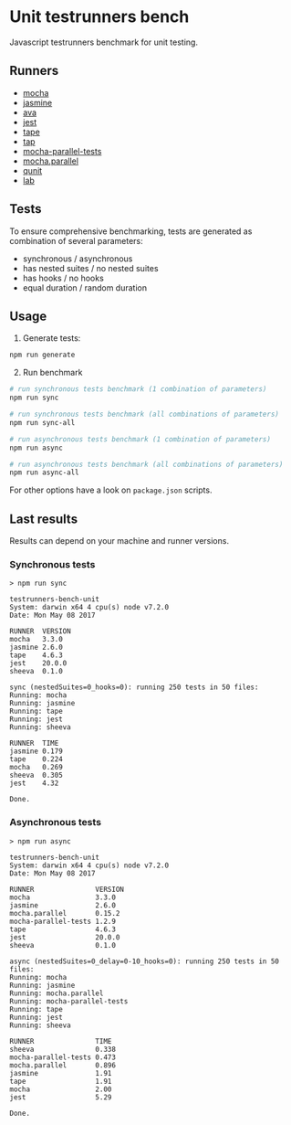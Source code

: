 # Unit testrunners bench
Javascript testrunners benchmark for unit testing.

## Runners
* [mocha](https://github.com/mochajs/mocha)
* [jasmine](https://github.com/jasmine/jasmine)
* [ava](https://github.com/avajs/ava)
* [jest](https://github.com/facebook/jest)
* [tape](https://github.com/substack/tape)
* [tap](https://github.com/tapjs/node-tap)
* [mocha-parallel-tests](https://github.com/yandex/mocha-parallel-tests)
* [mocha.parallel](https://github.com/danielstjules/mocha.parallel)
* [qunit](https://github.com/qunitjs/qunit)
* [lab](https://github.com/hapijs/lab)
 
## Tests
To ensure comprehensive benchmarking, tests are generated as combination of several parameters: 

* synchronous / asynchronous
* has nested suites / no nested suites
* has hooks / no hooks
* equal duration / random duration

## Usage

1. Generate tests:
```bash
npm run generate
```

2. Run benchmark
```bash
# run synchronous tests benchmark (1 combination of parameters)
npm run sync

# run synchronous tests benchmark (all combinations of parameters)
npm run sync-all

# run asynchronous tests benchmark (1 combination of parameters)
npm run async

# run asynchronous tests benchmark (all combinations of parameters)
npm run async-all
```
For other options have a look on `package.json` scripts.

## Last results
Results can depend on your machine and runner versions.

### Synchronous tests
```
> npm run sync

testrunners-bench-unit
System: darwin x64 4 cpu(s) node v7.2.0
Date: Mon May 08 2017

RUNNER  VERSION
mocha   3.3.0  
jasmine 2.6.0  
tape    4.6.3  
jest    20.0.0 
sheeva  0.1.0  

sync (nestedSuites=0_hooks=0): running 250 tests in 50 files:
Running: mocha
Running: jasmine
Running: tape
Running: jest
Running: sheeva

RUNNER  TIME 
jasmine 0.179
tape    0.224
mocha   0.269
sheeva  0.305
jest    4.32 

Done.
```

### Asynchronous tests
```
> npm run async

testrunners-bench-unit
System: darwin x64 4 cpu(s) node v7.2.0
Date: Mon May 08 2017

RUNNER               VERSION
mocha                3.3.0  
jasmine              2.6.0  
mocha.parallel       0.15.2 
mocha-parallel-tests 1.2.9  
tape                 4.6.3  
jest                 20.0.0 
sheeva               0.1.0  

async (nestedSuites=0_delay=0-10_hooks=0): running 250 tests in 50 files:
Running: mocha
Running: jasmine
Running: mocha.parallel
Running: mocha-parallel-tests
Running: tape
Running: jest
Running: sheeva

RUNNER               TIME 
sheeva               0.338
mocha-parallel-tests 0.473
mocha.parallel       0.896
jasmine              1.91 
tape                 1.91 
mocha                2.00 
jest                 5.29 

Done.
```
